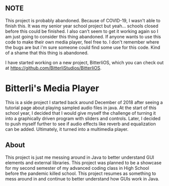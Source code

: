 ## NOTE
This project is probably abandoned. Because of COVID-19, I wasn't able to finish this. It was my senior year school project but yeah... schools closed before this could be finished. I also can't seem to get it working again so I am just going to consider this thing abandoned. If anyone wants to use this code to make their own media player, feel free to. I don't remember where the bugs are but i'm sure someone could find some use for this code. Kind of a shame that this thing is abandoned.

I have started working on a new project, BitterliOS, which you can check out at https://github.com/BitterliStudios/BitterliOS.

# Bitterli's Media Player
This is a side project I started back around December of 2018 after seeing a tutorial page about playing sampled audio files in java. At the start of this school year, I decided that I would give myself the challenge of turning it into a graphically driven program with sliders and controls. Later, I decided to push myself further to see if audio effects like reverb and equalization can be added. Ultimately, it turned into a multimedia player.

## About
This project is just me messing around in Java to better understand GUI elements and external libraries.
This project was planned to be a showcase for my second semester of my advanced coding class in High School before the pandemic killed school.
This project resumes as something to mess around in and continue to better understand how GUIs work in Java.
